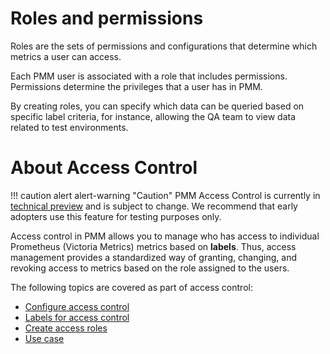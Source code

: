 # Roles and permissions


Roles are the sets of permissions and configurations that determine which metrics a user can access.

Each PMM user is associated with a role that includes permissions. Permissions determine the privileges that a user has in PMM.

By creating roles, you can specify which data can be queried based on specific label criteria, for instance, allowing the QA team to view data related to test environments.

# About Access Control

!!! caution alert alert-warning "Caution"
    PMM Access Control is currently in [technical preview](../details/glossary.md#technical-preview) and is subject to change. We recommend that early adopters use this feature for testing purposes only.


Access control in PMM allows you to manage who has access to individual Prometheus (Victoria Metrics)  metrics based on **labels**. Thus, access management provides a standardized way of granting, changing, and revoking access to metrics based on the role assigned to the users.

The following topics are covered as part of access control:

- [Configure access control](configure_access_roles.md)
- [Labels for access control](lbac.md)
- [Create access roles](access_roles.md)
- [Use case](use_case.md)